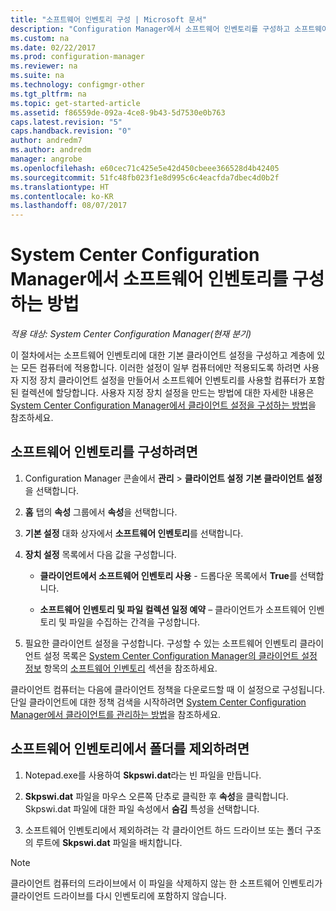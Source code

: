 ```yaml
---
title: "소프트웨어 인벤토리 구성 | Microsoft 문서"
description: "Configuration Manager에서 소프트웨어 인벤토리를 구성하고 소프트웨어 인벤토리의 폴더를 제외합니다."
ms.custom: na
ms.date: 02/22/2017
ms.prod: configuration-manager
ms.reviewer: na
ms.suite: na
ms.technology: configmgr-other
ms.tgt_pltfrm: na
ms.topic: get-started-article
ms.assetid: f86559de-092a-4ce8-9b43-5d7530e0b763
caps.latest.revision: "5"
caps.handback.revision: "0"
author: andredm7
ms.author: andredm
manager: angrobe
ms.openlocfilehash: e60cec71c425e5e42d450cbeee366528d4b42405
ms.sourcegitcommit: 51fc48fb023f1e8d995c6c4eacfda7dbec4d0b2f
ms.translationtype: HT
ms.contentlocale: ko-KR
ms.lasthandoff: 08/07/2017
---
```

# <a name="how-to-configure-software-inventory-in-system-center-configuration-manager"></a>System Center Configuration Manager에서 소프트웨어 인벤토리를 구성하는 방법

*적용 대상: System Center Configuration Manager(현재 분기)*

 이 절차에서는 소프트웨어 인벤토리에 대한 기본 클라이언트 설정을 구성하고 계층에 있는 모든 컴퓨터에 적용합니다. 이러한 설정이 일부 컴퓨터에만 적용되도록 하려면 사용자 지정 장치 클라이언트 설정을 만들어서 소프트웨어 인벤토리를 사용할 컴퓨터가 포함된 컬렉션에 할당합니다. 사용자 지정 장치 설정을 만드는 방법에 대한 자세한 내용은 [System Center Configuration Manager에서 클라이언트 설정을 구성하는 방법](../../../../core/clients/deploy/configure-client-settings.md)을 참조하세요.  

## <a name="to-configure-software-inventory"></a>소프트웨어 인벤토리를 구성하려면  

1.  Configuration Manager 콘솔에서 **관리** > **클라이언트 설정** **기본 클라이언트 설정**을 선택합니다.  

4.  **홈** 탭의 **속성** 그룹에서 **속성**을 선택합니다.  

5.  **기본 설정** 대화 상자에서 **소프트웨어 인벤토리**를 선택합니다.  

6.  **장치 설정** 목록에서 다음 값을 구성합니다.  

    -   **클라이언트에서 소프트웨어 인벤토리 사용** - 드롭다운 목록에서 **True**를 선택합니다.  

    -   **소프트웨어 인벤토리 및 파일 컬렉션 일정 예약** – 클라이언트가 소프트웨어 인벤토리 및 파일을 수집하는 간격을 구성합니다.   

7.  필요한 클라이언트 설정을 구성합니다. 구성할 수 있는 소프트웨어 인벤토리 클라이언트 설정 목록은 [System Center Configuration Manager의 클라이언트 설정 정보](../../../../core/clients/deploy/about-client-settings.md) 항목의 [소프트웨어 인벤토리](../../../../core/clients/deploy/about-client-settings.md#software-inventory) 섹션을 참조하세요.  

 클라이언트 컴퓨터는 다음에 클라이언트 정책을 다운로드할 때 이 설정으로 구성됩니다. 단일 클라이언트에 대한 정책 검색을 시작하려면 [System Center Configuration Manager에서 클라이언트를 관리하는 방법](../../../../core/clients/manage/manage-clients.md)을 참조하세요.  


## <a name="to-exclude-folders-from-software-inventory"></a>소프트웨어 인벤토리에서 폴더를 제외하려면  

1.  Notepad.exe를 사용하여 **Skpswi.dat**라는 빈 파일을 만듭니다.  

2.  **Skpswi.dat** 파일을 마우스 오른쪽 단추로 클릭한 후 **속성**을 클릭합니다. Skpswi.dat 파일에 대한 파일 속성에서 **숨김** 특성을 선택합니다.  

3.  소프트웨어 인벤토리에서 제외하려는 각 클라이언트 하드 드라이브 또는 폴더 구조의 루트에 **Skpswi.dat** 파일을 배치합니다.  

> [!NOTE]  
>  클라이언트 컴퓨터의 드라이브에서 이 파일을 삭제하지 않는 한 소프트웨어 인벤토리가 클라이언트 드라이브를 다시 인벤토리에 포함하지 않습니다.